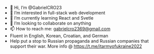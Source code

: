 - 👋 Hi, I’m @GabrielCRO23
- 👀 I’m interested in full-stack web development
- 🌱 I’m currently learning React and Svetle
- 💞️ I’m looking to collaborate on anything
- 📫 How to reach me: gabrielcro2369@gmail.com
- Fluent in English, Korean, Croatian, and German
- Help put a stop to Russian propaganda and Russian companies that support their war. More info @ https://t.me/itarmyofukraine2022

<!---
GabrielCRO23/GabrielCRO23 is a ✨ special ✨ repository because its `README.md` (this file) appears on your GitHub profile.
You can click the Preview link to take a look at your changes.
--->
